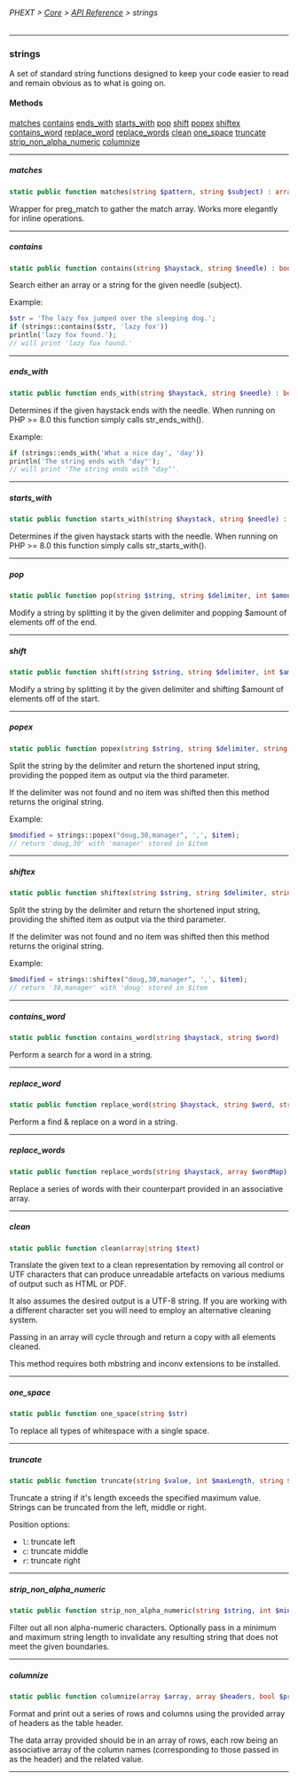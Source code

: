 ###### PHEXT > [Core](../README.md) > [API Reference](index.md) > strings
------
### strings
A set of standard string functions designed to keep your code easier to read and remain obvious as to what is going on.
#### Methods
[matches](#matches)
[contains](#contains)
[ends_with](#ends_with)
[starts_with](#starts_with)
[pop](#pop)
[shift](#shift)
[popex](#popex)
[shiftex](#shiftex)
[contains_word](#contains_word)
[replace_word](#replace_word)
[replace_words](#replace_words)
[clean](#clean)
[one_space](#one_space)
[truncate](#truncate)
[strip_non_alpha_numeric](#strip_non_alpha_numeric)
[columnize](#columnize)

------
##### matches
```php
static public function matches(string $pattern, string $subject) : array
```
Wrapper for preg_match to gather the match array. Works more elegantly for inline operations.


------
##### contains
```php
static public function contains(string $haystack, string $needle) : bool
```
Search either an array or a string for the given needle (subject).

Example:

``` php
$str = 'The lazy fox jumped over the sleeping dog.';
if (strings::contains($str, 'lazy fox'))
println('lazy fox found.');
// will print 'lazy fox found.'
```


------
##### ends_with
```php
static public function ends_with(string $haystack, string $needle) : bool
```
Determines if the given haystack ends with the needle. When running on PHP >= 8.0 this function simply calls str_ends_with().

Example:

``` php
if (strings::ends_with('What a nice day', 'day'))
println('The string ends with "day"');
// will print 'The string ends with "day"'.
```


------
##### starts_with
```php
static public function starts_with(string $haystack, string $needle) : bool
```
Determines if the given haystack starts with the needle. When running on PHP >= 8.0 this function simply calls str_starts_with().


------
##### pop
```php
static public function pop(string $string, string $delimiter, int $amount) : string
```
Modify a string by splitting it by the given delimiter and popping $amount of elements off of the end.


------
##### shift
```php
static public function shift(string $string, string $delimiter, int $amount) : string
```
Modify a string by splitting it by the given delimiter and shifting $amount of elements off of the start.


------
##### popex
```php
static public function popex(string $string, string $delimiter, string &$poppedItem = null) : string
```
Split the string by the delimiter and return the shortened input string, providing the popped item as output via the third parameter.

If the delimiter was not found and no item was shifted then this method returns the original string.

Example:

``` php
$modified = strings::popex("doug,30,manager", ',', $item);
// return 'doug,30' with 'manager' stored in $item
```


------
##### shiftex
```php
static public function shiftex(string $string, string $delimiter, string &$shiftedItem = null) : string
```
Split the string by the delimiter and return the shortened input string, providing the shifted item as output via the third parameter.

If the delimiter was not found and no item was shifted then this method returns the original string.

Example:

``` php
$modified = strings::shiftex("doug,30,manager", ',', $item);
// return '30,manager' with 'doug' stored in $item
```


------
##### contains_word
```php
static public function contains_word(string $haystack, string $word) 
```
Perform a search for a word in a string.


------
##### replace_word
```php
static public function replace_word(string $haystack, string $word, string $replacement) 
```
Perform a find & replace on a word in a string.


------
##### replace_words
```php
static public function replace_words(string $haystack, array $wordMap) 
```
Replace a series of words with their counterpart provided in an associative array.


------
##### clean
```php
static public function clean(array|string $text) 
```
Translate the given text to a clean representation by removing all control or UTF characters that can produce unreadable artefacts on various mediums of output such as HTML or PDF.

It also assumes the desired output is a UTF-8 string. If you are working with a different character set you will need to employ an alternative cleaning system.

Passing in an array will cycle through and return a copy with all elements cleaned.

This method requires both mbstring and inconv extensions to be installed.


------
##### one_space
```php
static public function one_space(string $str) 
```
To replace all types of whitespace with a single space.


------
##### truncate
```php
static public function truncate(string $value, int $maxLength, string $position = 'r') 
```
Truncate a string if it's length exceeds the specified maximum value. Strings can be truncated from the left, middle or right.


Position options:
- `l`: truncate left
- `c`: truncate middle
- `r`: truncate right


------
##### strip_non_alpha_numeric
```php
static public function strip_non_alpha_numeric(string $string, int $min = null, int $max = null) 
```
Filter out all non alpha-numeric characters. Optionally pass in a minimum and maximum string length to invalidate any resulting string that does not meet the given boundaries.


------
##### columnize
```php
static public function columnize(array $array, array $headers, bool $printHeaders = true, bool $printNumericIndexes = true) 
```
Format and print out a series of rows and columns using the provided array of headers as the table header.

The data array provided should be in an array of rows, each row being an associative array of the column names (corresponding to those passed in as the header) and the related value.


------
